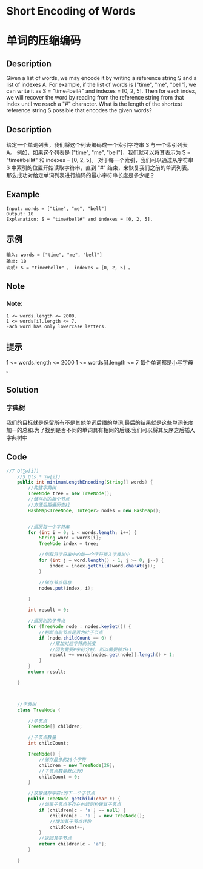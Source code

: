 # Short Encoding of Words
# 单词的压缩编码

## Description
Given a list of words, we may encode it by writing a reference string S and a list of indexes A.
For example, if the list of words is ["time", "me", "bell"], we can write it as S = "time#bell#" and indexes = [0, 2, 5].
Then for each index, we will recover the word by reading from the reference string from that index until we reach a "#" character.
What is the length of the shortest reference string S possible that encodes the given words?

## Description
给定一个单词列表，我们将这个列表编码成一个索引字符串 S 与一个索引列表 A。
例如，如果这个列表是 ["time", "me", "bell"]，我们就可以将其表示为 S = "time#bell#" 和 indexes = [0, 2, 5]。
对于每一个索引，我们可以通过从字符串 S 中索引的位置开始读取字符串，直到 "#" 结束，来恢复我们之前的单词列表。
那么成功对给定单词列表进行编码的最小字符串长度是多少呢？



## Example
    Input: words = ["time", "me", "bell"]
    Output: 10
    Explanation: S = "time#bell#" and indexes = [0, 2, 5].

## 示例
    输入: words = ["time", "me", "bell"]
    输出: 10
    说明: S = "time#bell#" ， indexes = [0, 2, 5] 。

## Note
###   Note:
    1 <= words.length <= 2000.
    1 <= words[i].length <= 7.
    Each word has only lowercase letters.

## 提示
  1 <= words.length <= 2000
  1 <= words[i].length <= 7
  每个单词都是小写字母 。


## Solution
### 字典树
我们的目标就是保留所有不是其他单词后缀的单词,最后的结果就是这些单词长度加一的总和.为了找到是否不同的单词具有相同的后缀.我们可以将其反序之后插入字典树中


## Code 

```java
//T O(∑w[i])
    //S O(s * ∑w[i])
    public int minimumLengthEncoding(String[] words) {
        //构建字典树
        TreeNode tree = new TreeNode();
        //储存树的每个节点
        //方便后期遍历查找
        HashMap<TreeNode, Integer> nodes = new HashMap();


        //遍历每一个字符串
        for (int i = 0; i < words.length; i++) {
            String word = words[i];
            TreeNode index = tree;

            //倒叙将字符串中的每一个字符插入字典树中
            for (int j = word.length() - 1; j >= 0; j--) {
                index = index.getChild(word.charAt(j));
            }

            //储存节点信息
            nodes.put(index, i);

        }

        int result = 0;

        //遍历树的子节点
        for (TreeNode node : nodes.keySet()) {
            //判断当前节点是否为叶子节点
            if (node.childCount == 0) {
                //累加对应字符的长度
                //因为需要#字符分割, 所以需要额外+1
                result += words[nodes.get(node)].length() + 1;
            }
        }
        return result;

    }



    //字典树
    class TreeNode {

        //子节点
        TreeNode[] children;

        //子节点数量
        int childCount;

        TreeNode() {
            //储存最多的26个字符
            children = new TreeNode[26];
            //子节点数量默认为0
            childCount = 0;
        }

        //获取储存字符c的下一个子节点
        public TreeNode getChild(char c) {
            //如果子节点不存在的话则构建其子节点
            if (children[c - 'a'] == null) {
                children[c - 'a'] = new TreeNode();
                //增加其子节点计数
                childCount++;
            }
            //返回其子节点
            return children[c - 'a'];
        }

    }


```